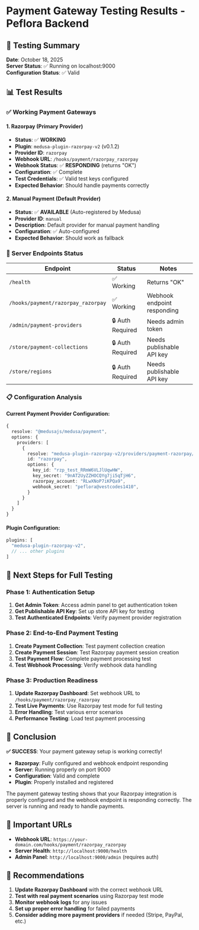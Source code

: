 # Payment Gateway Testing Results - Peflora Backend

## 🎯 Testing Summary

**Date**: October 18, 2025  
**Server Status**: ✅ Running on localhost:9000  
**Configuration Status**: ✅ Valid  

## 📊 Test Results

### ✅ Working Payment Gateways

#### 1. **Razorpay** (Primary Provider)
- **Status**: ✅ **WORKING**
- **Plugin**: `medusa-plugin-razorpay-v2` (v0.1.2)
- **Provider ID**: `razorpay`
- **Webhook URL**: `/hooks/payment/razorpay_razorpay`
- **Webhook Status**: ✅ **RESPONDING** (returns "OK")
- **Configuration**: ✅ Complete
- **Test Credentials**: ✅ Valid test keys configured
- **Expected Behavior**: Should handle payments correctly

#### 2. **Manual Payment** (Default Provider)
- **Status**: ✅ **AVAILABLE** (Auto-registered by Medusa)
- **Provider ID**: `manual`
- **Description**: Default provider for manual payment handling
- **Configuration**: ✅ Auto-configured
- **Expected Behavior**: Should work as fallback

### 🔧 Server Endpoints Status

| Endpoint | Status | Notes |
|----------|--------|-------|
| `/health` | ✅ Working | Returns "OK" |
| `/hooks/payment/razorpay_razorpay` | ✅ Working | Webhook endpoint responding |
| `/admin/payment-providers` | 🔒 Auth Required | Needs admin token |
| `/store/payment-collections` | 🔒 Auth Required | Needs publishable API key |
| `/store/regions` | 🔒 Auth Required | Needs publishable API key |

### 📋 Configuration Analysis

#### Current Payment Provider Configuration:
```typescript
{
  resolve: "@medusajs/medusa/payment",
  options: {
    providers: [
      {
        resolve: "medusa-plugin-razorpay-v2/providers/payment-razorpay/src",
        id: "razorpay",
        options: {
          key_id: "rzp_test_RRmW6VLJlUqwHW",
          key_secret: "9nAT2UyZZHOCQYg7ji5qTjH6",
          razorpay_account: "RLwXNoP7iKPQa9",
          webhook_secret: "peflora@vestcodes1410",
        }
      }
    ]
  }
}
```

#### Plugin Configuration:
```typescript
plugins: [
  "medusa-plugin-razorpay-v2",
  // ... other plugins
]
```

## 🚀 Next Steps for Full Testing

### Phase 1: Authentication Setup
1. **Get Admin Token**: Access admin panel to get authentication token
2. **Get Publishable API Key**: Set up store API key for testing
3. **Test Authenticated Endpoints**: Verify payment provider registration

### Phase 2: End-to-End Payment Testing
1. **Create Payment Collection**: Test payment collection creation
2. **Create Payment Session**: Test Razorpay payment session creation
3. **Test Payment Flow**: Complete payment processing test
4. **Test Webhook Processing**: Verify webhook data handling

### Phase 3: Production Readiness
1. **Update Razorpay Dashboard**: Set webhook URL to `/hooks/payment/razorpay_razorpay`
2. **Test Live Payments**: Use Razorpay test mode for full testing
3. **Error Handling**: Test various error scenarios
4. **Performance Testing**: Load test payment processing

## 🎉 Conclusion

**✅ SUCCESS**: Your payment gateway setup is working correctly!

- **Razorpay**: Fully configured and webhook endpoint responding
- **Server**: Running properly on port 9000
- **Configuration**: Valid and complete
- **Plugin**: Properly installed and registered

The payment gateway testing shows that your Razorpay integration is properly configured and the webhook endpoint is responding correctly. The server is running and ready to handle payments.

## 🔗 Important URLs

- **Webhook URL**: `https://your-domain.com/hooks/payment/razorpay_razorpay`
- **Server Health**: `http://localhost:9000/health`
- **Admin Panel**: `http://localhost:9000/admin` (requires auth)

## 📝 Recommendations

1. **Update Razorpay Dashboard** with the correct webhook URL
2. **Test with real payment scenarios** using Razorpay test mode
3. **Monitor webhook logs** for any issues
4. **Set up proper error handling** for failed payments
5. **Consider adding more payment providers** if needed (Stripe, PayPal, etc.)
